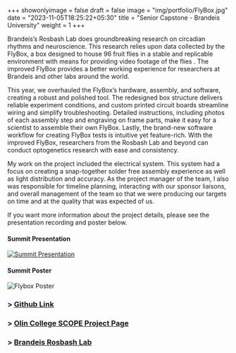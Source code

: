 +++
showonlyimage = false
draft = false
image = "img/portfolio/FlyBox.jpg"
date = "2023-11-05T18:25:22+05:30"
title = "Senior Capstone - Brandeis University"
weight = 1
+++

Brandeis’s Rosbash Lab does groundbreaking
research on circadian rhythms and neuroscience.
This research relies upon data collected by the
FlyBox, a box designed to house 96 fruit flies in a
stable and replicable environment with means
for providing video footage of the flies . The
improved FlyBox provides a better working
experience for researchers at Brandeis and other
labs around the world.
<!--more-->

This year, we overhauled the FlyBox’s hardware, assembly, and software, creating a robust and polished tool. The redesigned box structure delivers reliable experiment conditions, and custom printed circuit boards streamline wiring and simplify troubleshooting. Detailed instructions, including photos of each assembly step and engraving on frame parts, make it easy for a scientist to assemble their own FlyBox. Lastly, the brand-new software workflow for creating FlyBox tests is intuitive yet feature-rich. With the improved FlyBox, researchers from the Rosbash Lab and beyond can conduct optogenetics research with ease and consistency.  

 My work on the project included the electrical system. This system had a focus on creating a snap-together solder free assembly experience as well as light distribution and accuracy. As the project manager of the team, I also was responsible for timeline planning, interacting with our sponsor liaisons, and overall management of the team so that we were producing our targets on time and at the quality that was expected of us.

If you want more information about the project details, please see the presentation recording and poster below.


#### Summit Presentation

[![Summit Presentation](/img/portfolio/Scopevideo.png)](https://www.youtube.com/watch?v=nXNCLWPsdFo&t=1s)

#### Summit Poster
![Flybox Poster][1]


### > [Github Link](https://github.com/ctallum/FlyBox)
### > [Olin College SCOPE Project Page](https://www.olin.edu/research/brandeis-university-rosbash-lab)
### > [Brandeis Rosbash Lab](https://sites.google.com/brandeis.edu/rosbashlab)


[1]: /img/portfolio/SCOPEPoster.png